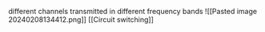  different channels transmitted in different frequency bands
![[Pasted image 20240208134412.png]]
[[Circuit switching]] 
